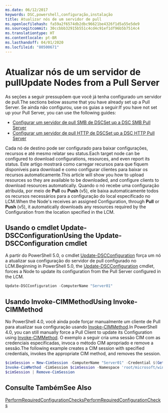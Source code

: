 ```yaml
---
ms.date: 06/12/2017
keywords: DSC,powershell,configuração,instalação
title: Atualizar nós de um servidor de pull
ms.openlocfilehash: fa59a2f6574db2dbc96621be4326f1d5a55e5de9
ms.sourcegitcommit: 30ccbbb32915b551c4cd4c91ef1df96b5b7514c4
ms.translationtype: HT
ms.contentlocale: pt-BR
ms.lasthandoff: 04/01/2020
ms.locfileid: "80500671"
---
```

# <a name="update-nodes-from-a-pull-server"></a><span data-ttu-id="3654c-103">Atualizar nós de um servidor de pull</span><span class="sxs-lookup"><span data-stu-id="3654c-103">Update Nodes from a Pull Server</span></span>

<span data-ttu-id="3654c-104">As seções a seguir pressupõem que você já tenha configurado um servidor de pull.</span><span class="sxs-lookup"><span data-stu-id="3654c-104">The sections below assume that you have already set up a Pull Server.</span></span> <span data-ttu-id="3654c-105">Se ainda não configurou, use os guias a seguir:</span><span class="sxs-lookup"><span data-stu-id="3654c-105">If you have not set up your Pull Server, you can use the following guides:</span></span>

- [<span data-ttu-id="3654c-106">Configurar um servidor de pull SMB de DSC</span><span class="sxs-lookup"><span data-stu-id="3654c-106">Set up a DSC SMB Pull Server</span></span>](pullServerSmb.md)
- [<span data-ttu-id="3654c-107">Configurar um servidor de pull HTTP de DSC</span><span class="sxs-lookup"><span data-stu-id="3654c-107">Set up a DSC HTTP Pull Server</span></span>](pullServer.md)

<span data-ttu-id="3654c-108">Cada nó de destino pode ser configurado para baixar configurações, recursos e até mesmo relatar seu status.</span><span class="sxs-lookup"><span data-stu-id="3654c-108">Each target node can be configured to download configurations, resources, and even report its status.</span></span> <span data-ttu-id="3654c-109">Este artigo mostrará como carregar recursos para que fiquem disponíveis para download e como configurar clientes para baixar os recursos automaticamente.</span><span class="sxs-lookup"><span data-stu-id="3654c-109">This article will show you how to upload resources so they are available to be downloaded, and configure clients to download resources automatically.</span></span> <span data-ttu-id="3654c-110">Quando o nó recebe uma configuração atribuída, por meio de **Pull** ou **Push** (v5), ele baixa automaticamente todos os recursos necessários para a configuração do local especificado no LCM.</span><span class="sxs-lookup"><span data-stu-id="3654c-110">When the Node's receives an assigned Configuration, through **Pull** or **Push** (v5), it automatically downloads any resources required by the Configuration from the location specified in the LCM.</span></span>

## <a name="using-the-update-dscconfiguration-cmdlet"></a><span data-ttu-id="3654c-111">Usando o cmdlet Update-DSCConfiguration</span><span class="sxs-lookup"><span data-stu-id="3654c-111">Using the Update-DSCConfiguration cmdlet</span></span>

<span data-ttu-id="3654c-112">A partir do PowerShell 5.0, o cmdlet [Update-DSCConfiguration](/powershell/module/psdesiredstateconfiguration/update-dscconfiguration) força um nó a atualizar sua configuração do servidor de pull configurado no LCM.</span><span class="sxs-lookup"><span data-stu-id="3654c-112">Beginning in PowerShell 5.0, the [Update-DSCConfiguration](/powershell/module/psdesiredstateconfiguration/update-dscconfiguration) cmdlet, forces a Node to update its configuration from the Pull Server configured in the LCM.</span></span>

```powershell
Update-DSCConfiguration -ComputerName "Server01"
```

## <a name="using-invoke-cimmethod"></a><span data-ttu-id="3654c-113">Usando Invoke-CIMMethod</span><span class="sxs-lookup"><span data-stu-id="3654c-113">Using Invoke-CIMMethod</span></span>

<span data-ttu-id="3654c-114">No PowerShell 4.0, você ainda pode forçar manualmente um cliente de Pull para atualizar sua configuração usando [Invoke-CIMMethod](/powershell/module/cimcmdlets/invoke-cimmethod).</span><span class="sxs-lookup"><span data-stu-id="3654c-114">In PowerShell 4.0, you can still manually force a Pull Client to update its Configuration using [Invoke-CIMMethod](/powershell/module/cimcmdlets/invoke-cimmethod).</span></span> <span data-ttu-id="3654c-115">O exemplo a seguir cria uma sessão CIM com as credenciais especificadas, invoca o método CIM apropriado e remove a sessão.</span><span class="sxs-lookup"><span data-stu-id="3654c-115">The following example creates a CIM session with specified credentials, invokes the appropriate CIM method, and removes the session.</span></span>

```powershell
$cimSession = New-CimSession -ComputerName "Server01" -Credential $(Get-Credential)
Invoke-CimMethod -CimSession $cimSession -Namespace 'root/microsoft/windows/desiredstateconfiguration' -Class 'MSFT_DscLocalConfigurationManager' -MethodName 'PerformRequiredConfigurationChecks' -Arguments @{ 'Flags' = [uint32]1 } -Verbose
$cimSession | Remove-CimSession
```

## <a name="see-also"></a><span data-ttu-id="3654c-116">Consulte Também</span><span class="sxs-lookup"><span data-stu-id="3654c-116">See Also</span></span>

[<span data-ttu-id="3654c-117">PerformRequiredConfigurationChecks</span><span class="sxs-lookup"><span data-stu-id="3654c-117">PerformRequiredConfigurationChecks</span></span>](../reference/mof-classes/msft-dsclocalconfigurationmanager-performrequiredconfigurationchecks.md)
